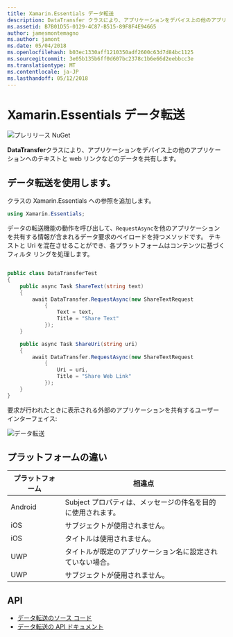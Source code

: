```yaml
---
title: Xamarin.Essentials データ転送
description: DataTransfer クラスにより、アプリケーションをデバイス上の他のアプリケーションへのテキストと web リンクなどのデータを共有します。
ms.assetid: B7B01D55-0129-4C87-B515-89F8F4E94665
author: jamesmontemagno
ms.author: jamont
ms.date: 05/04/2018
ms.openlocfilehash: b03ec1330aff1210350adf2600c63d7d84bc1125
ms.sourcegitcommit: 3e05b135b6ff0d607bc2378c1b6e66d2eebbcc3e
ms.translationtype: MT
ms.contentlocale: ja-JP
ms.lasthandoff: 05/12/2018
---
```

# <a name="xamarinessentials-data-transfer"></a>Xamarin.Essentials データ転送

![プレリリース NuGet](~/media/shared/pre-release.png)

**DataTransfer**クラスにより、アプリケーションをデバイス上の他のアプリケーションへのテキストと web リンクなどのデータを共有します。

## <a name="using-data-transfer"></a>データ転送を使用します。

クラスの Xamarin.Essentials への参照を追加します。

```csharp
using Xamarin.Essentials;
```

データの転送機能の動作を呼び出して、`RequestAsync`を他のアプリケーションを共有する情報が含まれるデータ要求のペイロードを持つメソッドです。 テキストと Uri を混在させることができ、各プラットフォームはコンテンツに基づくフィルタ リングを処理します。

```csharp

public class DataTransferTest
{
    public async Task ShareText(string text)
    {
        await DataTransfer.RequestAsync(new ShareTextRequest
            {
                Text = text,
                Title = "Share Text"
            });
    }

    public async Task ShareUri(string uri)
    {
        await DataTransfer.RequestAsync(new ShareTextRequest
            {
                Uri = uri,
                Title = "Share Web Link"
            });
    }
}
```

要求が行われたときに表示される外部のアプリケーションを共有するユーザー インターフェイス:

![データ転送](data-transfer-images/data-transfer.png)

## <a name="platform-differences"></a>プラットフォームの違い

| プラットフォーム | 相違点 |
| --- | --- |
| Android | Subject プロパティは、メッセージの件名を目的に使用されます。 |
| iOS | サブジェクトが使用されません。 |
| iOS | タイトルは使用されません。 |
| UWP | タイトルが既定のアプリケーション名に設定されていない場合。 |
| UWP | サブジェクトが使用されません。 |

## <a name="api"></a>API

- [データ転送のソース コード](https://github.com/xamarin/Essentials/tree/master/Xamarin.Essentials/DataTransfer)
- [データ転送の API ドキュメント](xref:Xamarin.Essentials.DataTransfer)
